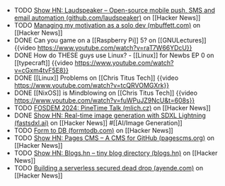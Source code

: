 - TODO [Show HN: Laudspeaker – Open-source mobile push, SMS and email automation (github.com/laudspeaker)](https://news.ycombinator.com/item?id=40585559) on [[Hacker News]]
- TODO [Managing my motivation as a solo dev (mbuffett.com)](https://news.ycombinator.com/item?id=40586587) on [[Hacker News]]
- DONE Can you game on a [[Raspberry Pi]] 5? on [[GNULectures]]
  {{video https://www.youtube.com/watch?v=raT7W66YDcU}}
- DONE How do THESE guys use Linux? - [[Linux]] for Newbs EP 0 on [[typecraft]]
  {{video https://www.youtube.com/watch?v=cGxm4tvF5E8}}
- DONE [[Linux]] Problems on [[Chris Titus Tech]]
  {{video https://www.youtube.com/watch?v=tcQRVOMGXrk}}
- DONE [[NixOS]] is Mindblowing on [[Chris Titus Tech]]
  {{video https://www.youtube.com/watch?v=fuWPuJZ9NcU&t=608s}}
- TODO [FOSDEM 2024: PineTime Talk (mlich.cz)](https://news.ycombinator.com/item?id=39475729) on [[Hacker News]]
- DONE [Show HN: Real-time image generation with SDXL Lightning (fastsdxl.ai)](https://news.ycombinator.com/item?id=39474467) on [[Hacker News]] #[[AI/Image Generation]]
- TODO [Form to DB (formtodb.com)](https://news.ycombinator.com/item?id=39475467) on [[Hacker News]]
- TODO [Show HN: Pages CMS – A CMS for GitHub (pagescms.org)](https://news.ycombinator.com/item?id=39467132) on [[Hacker News]]
- TODO [Show HN: Blogs.hn – tiny blog directory (blogs.hn)](https://news.ycombinator.com/item?id=36613727) on [[Hacker News]]
- TODO [Building a serverless secured dead drop (ayende.com)](https://news.ycombinator.com/item?id=40571088) on [[Hacker News]]